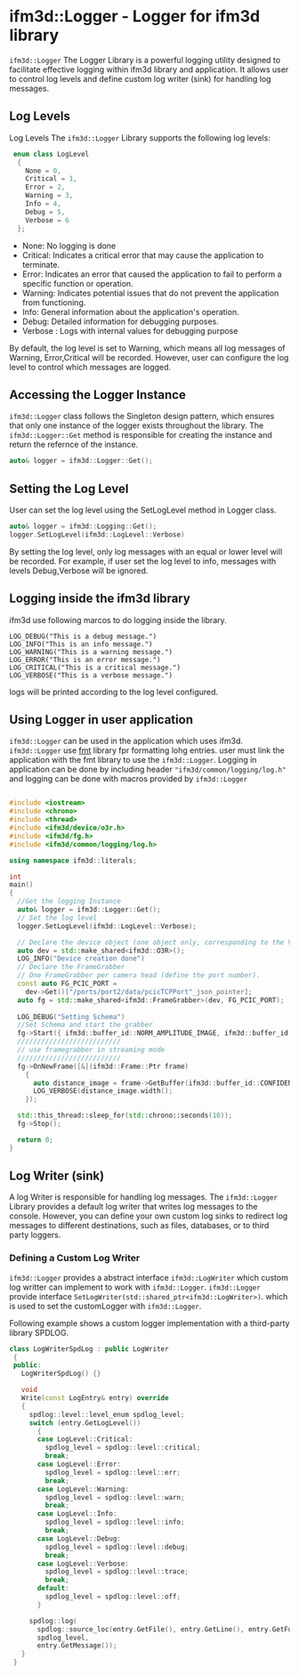 # ifm3d::Logger - Logger for ifm3d library 
```ifm3d::Logger``` The Logger Library is a powerful logging utility designed to facilitate effective logging within ifm3d library and application.
It allows user to control log levels and define custom log writer (sink) for handling log messages.

## Log Levels
Log Levels
The ```ifm3d::Logger``` Library supports the following log levels:

```C++
 enum class LogLevel
  {
    None = 0,
    Critical = 1,
    Error = 2,
    Warning = 3,
    Info = 4,
    Debug = 5,
    Verbose = 6
  };
```
* None: No logging is done 
* Critical: Indicates a critical error that may cause the application to terminate.
* Error: Indicates an error that caused the application to fail to perform a specific function or operation.
* Warning: Indicates potential issues that do not prevent the application from functioning.
* Info: General information about the application's operation.
* Debug: Detailed information for debugging purposes.
* Verbose : Logs with internal values for debugging purpose

By default, the log level is set to Warning, which means all log messages of Warning, Error,Critical will be recorded.
However, user can configure the log level to control which messages are logged.

## Accessing the Logger Instance

```ifm3d::Logger``` class follows the Singleton design pattern, which ensures that only one instance of the logger exists throughout the library.
The ```ifm3d::Logger::Get``` method is responsible for creating the instance and return the refernce of the instance.

```CPP
auto& logger = ifm3d::Logger::Get();
```

## Setting the Log Level

User can set the log level using the SetLogLevel method in Logger class.
```CPP
auto& logger = ifm3d::Logging::Get();
logger.SetLogLevel(ifm3d::LogLevel::Verbose)
```
By setting the log level, only log messages with an equal or lower level will be recorded. For example, if user set the log level to info, messages with levels Debug,Verbose will be ignored.

## Logging inside the ifm3d library
ifm3d use following marcos to do logging inside the library.

```
LOG_DEBUG("This is a debug message.")
LOG_INFO("This is an info message.")
LOG_WARNING("This is a warning message.")
LOG_ERROR("This is an error message.")
LOG_CRITICAL("This is a critical message.")
LOG_VERBOSE("This is a verbose message.")

```
logs will be printed according to the log level configured.

## Using Logger in user application

```ifm3d::Logger``` can be used in the application which uses ifm3d. ```ifm3d::Logger``` use [fmt](https://github.com/fmtlib/fmt) library fpr formatting lohg entries.
user must link the application with the fmt library to use the ```ifm3d::Logger```. Logging in application  can be done by including header 
```"ifm3d/common/logging/log.h"``` and logging can be done with macros provided by ```ifm3d::Logger```

```CPP

#include <iostream>
#include <chrono>
#include <thread>
#include <ifm3d/device/o3r.h>
#include <ifm3d/fg.h>
#include <ifm3d/common/logging/log.h>

using namespace ifm3d::literals;

int
main()
{
  //Get the logging Instance 
  auto& logger = ifm3d::Logger::Get();
  // Set the log level
  logger.SetLogLevel(ifm3d::LogLevel::Verbose);

  // Declare the device object (one object only, corresponding to the VPU)
  auto dev = std::make_shared<ifm3d::O3R>();
  LOG_INFO("Device creation done")
  // Declare the FrameGrabber
  // One FrameGrabber per camera head (define the port number).
  const auto FG_PCIC_PORT =
    dev->Get()["/ports/port2/data/pcicTCPPort"_json_pointer];
  auto fg = std::make_shared<ifm3d::FrameGrabber>(dev, FG_PCIC_PORT);
  
  LOG_DEBUG("Setting Schema")
  //Set Schema and start the grabber
  fg->Start({ ifm3d::buffer_id::NORM_AMPLITUDE_IMAGE, ifm3d::buffer_id::RADIAL_DISTANCE_IMAGE,ifm3d::buffer_id::XYZ,ifm3d::buffer_id::CONFIDENCE_IMAGE });
  //////////////////////////
  // use framegrabber in streaming mode 
  //////////////////////////
  fg->OnNewFrame([&](ifm3d::Frame::Ptr frame)
    {
      auto distance_image = frame->GetBuffer(ifm3d::buffer_id::CONFIDENCE_IMAGE);
      LOG_VERBOSE(distance_image.width();
    });

  std::this_thread::sleep_for(std::chrono::seconds(10));
  fg->Stop();

  return 0;
}
```

## Log Writer (sink)
A log Writer is responsible for handling log messages. The ```ifm3d::Logger``` Library provides a default log writer that writes log messages to the console. 
However, you can define your own custom log sinks to redirect log messages to different destinations, such as files, databases, or to third party loggers.

### Defining a Custom Log Writer

```ifm3d::Logger``` provides a abstract interface ```ifm3d::LogWriter``` which custom log writter can implement to work with ```ifm3d::Logger```.
 ```ifm3d::Logger``` provide interface ```SetLogWriter(std::shared_ptr<ifm3d::LogWriter>)```. which is used to set the customLogger with ```ifm3d::Logger```.
 
 Following example shows a custom logger implementation with a third-party library SPDLOG.
 
 ```Cpp
 class LogWriterSpdLog : public LogWriter
  {
  public:
    LogWriterSpdLog() {}

    void
    Write(const LogEntry& entry) override
    {
      spdlog::level::level_enum spdlog_level;
      switch (entry.GetLogLevel())
        {
        case LogLevel::Critical:
          spdlog_level = spdlog::level::critical;
          break;
        case LogLevel::Error:
          spdlog_level = spdlog::level::err;
          break;
        case LogLevel::Warning:
          spdlog_level = spdlog::level::warn;
          break;
        case LogLevel::Info:
          spdlog_level = spdlog::level::info;
          break;
        case LogLevel::Debug:
          spdlog_level = spdlog::level::debug;
          break;
        case LogLevel::Verbose:
          spdlog_level = spdlog::level::trace;
          break;
        default:
          spdlog_level = spdlog::level::off;
        }

      spdlog::log(
        spdlog::source_loc(entry.GetFile(), entry.GetLine(), entry.GetFunc()),
        spdlog_level,
        entry.GetMessage());
    }
  }
 ```
